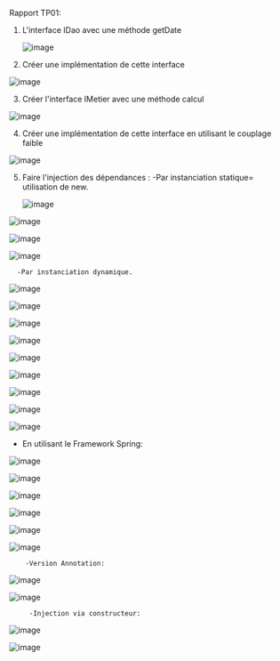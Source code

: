 Rapport TP01:
1. L'interface IDao avec une méthode getDate
   
   ![image](https://github.com/ELFAHIM-SANA/ELFAHIMSANA/assets/131165163/06594d1b-2315-422d-8732-259f7e54600a)

2. Créer une implémentation de cette interface

   
![image](https://github.com/ELFAHIM-SANA/ELFAHIMSANA/assets/131165163/c3d45513-4520-4e2c-a79a-5107a06097d9)


3. Créer l'interface IMetier avec une méthode calcul

![image](https://github.com/ELFAHIM-SANA/ELFAHIMSANA/assets/131165163/6f013643-001d-4b24-8fb2-b14e252399be)

4. Créer une implémentation de cette interface en utilisant le couplage faible
   
![image](https://github.com/ELFAHIM-SANA/ELFAHIMSANA/assets/131165163/4ee6cc9c-09c2-4220-b8d3-61dff1082633)

5. Faire l'injection des dépendances :
      -Par instanciation statique= utilisation de new.

   ![image](https://github.com/ELFAHIM-SANA/ELFAHIMSANA/assets/131165163/08397bae-aed9-45c4-b759-8f1071c7f84a)

![image](https://github.com/ELFAHIM-SANA/ELFAHIMSANA/assets/131165163/c9c77af7-b3c0-4566-9d0e-13ede7e63afe)

![image](https://github.com/ELFAHIM-SANA/ELFAHIMSANA/assets/131165163/cdc0cdec-5a9a-4ea0-a80f-423c7ec36c0c)

![image](https://github.com/ELFAHIM-SANA/ELFAHIMSANA/assets/131165163/64a4aa43-7420-4a6f-b9ba-09582ac6899a)

      -Par instanciation dynamique.
      
![image](https://github.com/ELFAHIM-SANA/ELFAHIMSANA/assets/131165163/1ba6abe6-10e9-44ea-b0b0-fb94f5c7ea40)

![image](https://github.com/ELFAHIM-SANA/ELFAHIMSANA/assets/131165163/eb9ee887-b380-4f56-a84b-d2c3c81a222a)

![image](https://github.com/ELFAHIM-SANA/ELFAHIMSANA/assets/131165163/d6268605-a391-47ae-934f-5669ac938ae4)

![image](https://github.com/ELFAHIM-SANA/ELFAHIMSANA/assets/131165163/c4753388-0188-47bb-82b9-29db5a9ca23f)

![image](https://github.com/ELFAHIM-SANA/ELFAHIMSANA/assets/131165163/ac5ef200-9874-4601-8ae9-599482e13623)

![image](https://github.com/ELFAHIM-SANA/ELFAHIMSANA/assets/131165163/0e804846-09bb-4af5-a42e-128a526404a2)

![image](https://github.com/ELFAHIM-SANA/ELFAHIMSANA/assets/131165163/f75aed8d-406c-4c41-a88e-b3a25abbe1ab)

![image](https://github.com/ELFAHIM-SANA/ELFAHIMSANA/assets/131165163/4fe7a5ef-67f3-48ab-bd46-061b648d3efd)

![image](https://github.com/ELFAHIM-SANA/ELFAHIMSANA/assets/131165163/a0930379-d855-4605-968d-4d5173fe982b)

  - En utilisant le Framework Spring:

![image](https://github.com/ELFAHIM-SANA/ELFAHIMSANA/assets/131165163/ba449542-099a-42e3-99c6-0fef87ccc96c)

![image](https://github.com/ELFAHIM-SANA/ELFAHIMSANA/assets/131165163/7cc823f5-a4cb-4660-8d10-f9641bbb6b51)

![image](https://github.com/ELFAHIM-SANA/ELFAHIMSANA/assets/131165163/72dac094-ecd2-4944-bc49-3cd506775217)

![image](https://github.com/ELFAHIM-SANA/ELFAHIMSANA/assets/131165163/3fdf19ed-1663-4ced-bc38-82664e1f3a03)

![image](https://github.com/ELFAHIM-SANA/ELFAHIMSANA/assets/131165163/c72280bd-97cc-41e3-8a72-9c5f3bdce41f)

![image](https://github.com/ELFAHIM-SANA/ELFAHIMSANA/assets/131165163/5e9a4140-a81b-491d-9e0e-ac9e2fc44812)

        -Version Annotation:
        
![image](https://github.com/ELFAHIM-SANA/ELFAHIMSANA/assets/131165163/7135b801-8bf3-4ea1-a61b-e8009ecee9fc)

![image](https://github.com/ELFAHIM-SANA/ELFAHIMSANA/assets/131165163/7cfab85f-2f36-45a1-84fa-bf3f7a292436)

         -Injection via constructeur:

![image](https://github.com/ELFAHIM-SANA/ELFAHIMSANA/assets/131165163/b32eaf30-5bbe-44d6-a055-df1bc34fd2f6)

![image](https://github.com/ELFAHIM-SANA/ELFAHIMSANA/assets/131165163/d1e639e2-58c7-4837-b0d1-f19861f360f9)

